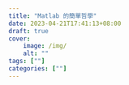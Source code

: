 ```yaml
---
title: "Matlab 的簡單哲學"
date: 2023-04-21T17:41:13+08:00
draft: true
cover: 
    image: /img/
    alt: ""
tags: [""]
categories: [""]
---
```


